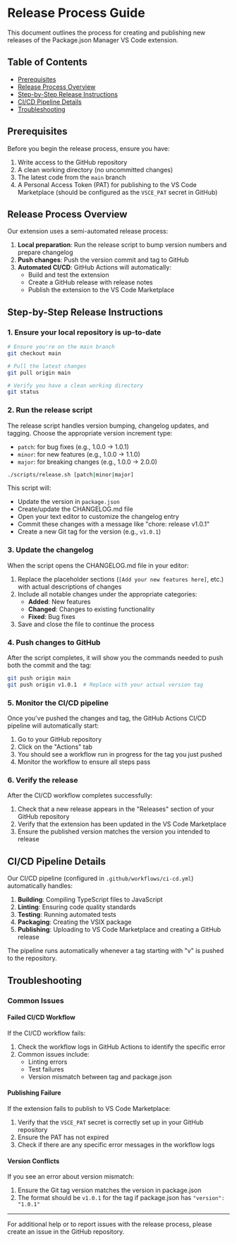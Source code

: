 # Release Process Guide

This document outlines the process for creating and publishing new releases of the Package.json Manager VS Code extension.

## Table of Contents
- [Prerequisites](#prerequisites)
- [Release Process Overview](#release-process-overview)
- [Step-by-Step Release Instructions](#step-by-step-release-instructions)
- [CI/CD Pipeline Details](#cicd-pipeline-details)
- [Troubleshooting](#troubleshooting)

## Prerequisites

Before you begin the release process, ensure you have:

1. Write access to the GitHub repository
2. A clean working directory (no uncommitted changes)
3. The latest code from the `main` branch
4. A Personal Access Token (PAT) for publishing to the VS Code Marketplace (should be configured as the `VSCE_PAT` secret in GitHub)

## Release Process Overview

Our extension uses a semi-automated release process:

1. **Local preparation**: Run the release script to bump version numbers and prepare changelog
2. **Push changes**: Push the version commit and tag to GitHub
3. **Automated CI/CD**: GitHub Actions will automatically:
   - Build and test the extension
   - Create a GitHub release with release notes
   - Publish the extension to the VS Code Marketplace

## Step-by-Step Release Instructions

### 1. Ensure your local repository is up-to-date

```bash
# Ensure you're on the main branch
git checkout main

# Pull the latest changes
git pull origin main

# Verify you have a clean working directory
git status
```

### 2. Run the release script

The release script handles version bumping, changelog updates, and tagging. Choose the appropriate version increment type:
- `patch`: for bug fixes (e.g., 1.0.0 → 1.0.1)
- `minor`: for new features (e.g., 1.0.0 → 1.1.0)
- `major`: for breaking changes (e.g., 1.0.0 → 2.0.0)

```bash
./scripts/release.sh [patch|minor|major]
```

This script will:
- Update the version in `package.json`
- Create/update the CHANGELOG.md file
- Open your text editor to customize the changelog entry
- Commit these changes with a message like "chore: release v1.0.1"
- Create a new Git tag for the version (e.g., `v1.0.1`)

### 3. Update the changelog

When the script opens the CHANGELOG.md file in your editor:

1. Replace the placeholder sections (`[Add your new features here]`, etc.) with actual descriptions of changes
2. Include all notable changes under the appropriate categories:
   - **Added**: New features
   - **Changed**: Changes to existing functionality
   - **Fixed**: Bug fixes
3. Save and close the file to continue the process

### 4. Push changes to GitHub

After the script completes, it will show you the commands needed to push both the commit and the tag:

```bash
git push origin main
git push origin v1.0.1  # Replace with your actual version tag
```

### 5. Monitor the CI/CD pipeline

Once you've pushed the changes and tag, the GitHub Actions CI/CD pipeline will automatically start:

1. Go to your GitHub repository
2. Click on the "Actions" tab
3. You should see a workflow run in progress for the tag you just pushed
4. Monitor the workflow to ensure all steps pass

### 6. Verify the release

After the CI/CD workflow completes successfully:

1. Check that a new release appears in the "Releases" section of your GitHub repository
2. Verify that the extension has been updated in the VS Code Marketplace
3. Ensure the published version matches the version you intended to release

## CI/CD Pipeline Details

Our CI/CD pipeline (configured in `.github/workflows/ci-cd.yml`) automatically handles:

1. **Building**: Compiling TypeScript files to JavaScript
2. **Linting**: Ensuring code quality standards
3. **Testing**: Running automated tests
4. **Packaging**: Creating the VSIX package
5. **Publishing**: Uploading to VS Code Marketplace and creating a GitHub release

The pipeline runs automatically whenever a tag starting with "v" is pushed to the repository.

## Troubleshooting

### Common Issues

#### Failed CI/CD Workflow

If the CI/CD workflow fails:

1. Check the workflow logs in GitHub Actions to identify the specific error
2. Common issues include:
   - Linting errors
   - Test failures
   - Version mismatch between tag and package.json

#### Publishing Failure

If the extension fails to publish to VS Code Marketplace:

1. Verify that the `VSCE_PAT` secret is correctly set up in your GitHub repository
2. Ensure the PAT has not expired
3. Check if there are any specific error messages in the workflow logs

#### Version Conflicts

If you see an error about version mismatch:

1. Ensure the Git tag version matches the version in package.json
2. The format should be `v1.0.1` for the tag if package.json has `"version": "1.0.1"`

---

For additional help or to report issues with the release process, please create an issue in the GitHub repository.